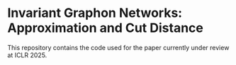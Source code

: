 # Invariant Graphon Networks: Approximation and Cut Distance

This repository contains the code used for the paper currently under review at
ICLR 2025.